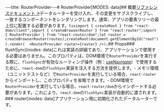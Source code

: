---title: RouterProvider---# RouterProvider[MODES: data]## 概要[リファレンスドキュメント ↗](https://api.reactrouter.com/v7/functions/react_router.RouterProvider.html)データルーターを受け入れ、その変更をサブスクライブし、一致するコンポーネントをレンダリングします。通常、アプリの要素ツリーの最上位に配置する必要があります。```tsximport { createRoot } from "react-dom/client";import { createBrowserRouter } from "react-router";import { RouterProvider } from "react-router/dom";let router = createBrowserRouter(routes);createRoot(document.getElementById("root")).render(  <RouterProvider router={router} />);```## Props### flushSync[modes: data]<docs-warning>これは実装の詳細であり、アプリケーションで使用する必要はありません。</docs-warning>このプロパティは、DOM環境で`RouterProvider`を実行する際に、`flushSync`が有効なルーティング操作（例：[useNavigate](../hooks/useNavigate#signature)）で使用するために、`react-dom`の`flushSync`実装を注入する方法を提供します。- メモリ環境（ユニットテストなど）で`RouterProvider`を実行している場合、`react-router`からインポートし、このプロパティを省略できます。- DOM環境で`RouterProvider`を実行している場合、`react-router/dom`からインポートする必要があります。これにより、`react-dom`の`flushSync`実装が自動的に渡されます。### router[modes: data]アプリケーション用に初期化されたデータルーターです。